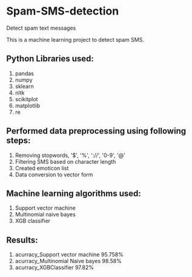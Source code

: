 # Spam-SMS-detection
Detect spam text messages

This is a machine learning project to detect spam SMS.

## Python Libraries used:
1. pandas
2. numpy
3. sklearn
4. nltk
5. scikitplot
6. matplotlib
7. re

## Performed data preprocessing using following steps:
1. Removing stopwords, '$', '%', '://', '0-9', '@'
2. Filtering SMS based on character length
3. Created emoticon list
4. Data conversion to vector form

## Machine learning algorithms used:
1. Support vector machine
2. Multinomial naive bayes
3. XGB classifier

## Results:
1. acurracy_Support vector machine   95.758%
2. acurracy_Multinomial Naive bayes  98.58%
3. acurracy_XGBClassifier            97.82%
